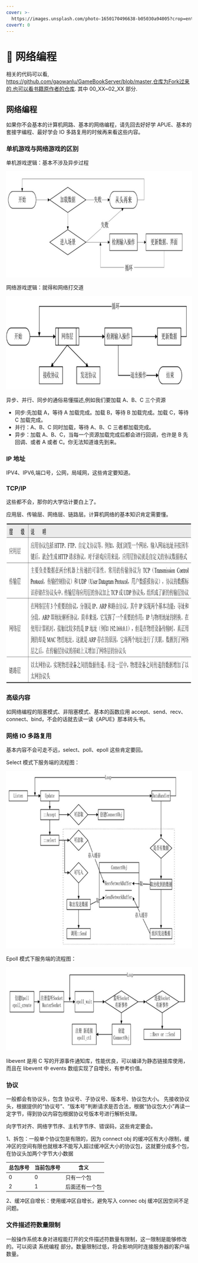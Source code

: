 ```yaml
---
cover: >-
  https://images.unsplash.com/photo-1650170496638-b05030a94005?crop=entropy&cs=srgb&fm=jpg&ixid=MnwxOTcwMjR8MHwxfHJhbmRvbXx8fHx8fHx8fDE2NTI1MzAzMzQ&ixlib=rb-1.2.1&q=85
coverY: 0
---
```


# 🚗 网络编程

相关的代码可以看, https://github.com/gaowanlu/GameBookServer/blob/master,仓库为Fork过来的,也可以看书籍原作者的仓库.
其中 00_XX~02_XX 部分.

## 网络编程

如果你不会基本的计算机网路、基本的网络编程，请先回去好好学 APUE、基本的套接字编程、最好学会 IO 多路复用的时候再来看这些内容。

### 单机游戏与网络游戏的区别

单机游戏逻辑：基本不涉及异步过程

![单机游戏逻辑](../.gitbook/assets/2023-09-29105142.jpg)

网络游戏逻辑：就得和网络打交道

![网络游戏逻辑](../.gitbook/assets/2023-09-29105336.jpg)

异步、并行、同步的通俗易懂描述,例如我们要加载 A、B、C 三个资源

- 同步:先加载 A，等待 A 加载完成。加载 B，等待 B 加载完成。加载 C，等待 C 加载完成。
- 并行：A、B、C 同时加载，等待 A、B、C 三者都加载完成。
- 异步：加载 A、B、C，当每一个资源加载完成后都会进行回调，也许是 B 先回调、或者 A 或者 C。你无法知道谁先到来。

### IP 地址

IPV4、IPV6,端口号，公网，局域网，这些肯定要知道。

### TCP/IP

这些都不会，那你的大学估计要白上了。

应用层、传输层、网络层、链路层。计算机网络的基本知识肯定需要懂。

![协议层级说明表](../.gitbook/assets/2023-09-29110227.jpg)

### 高级内容

如网络编程的阻塞模式、非阻塞模式、基本的函数应用 accept、send、recv、connect、bind，不会的话就去读一读《APUE》那本砖头书。

### 网络 IO 多路复用

基本内容不会可走不远，select、poll、epoll 这些肯定要回。

Select 模式下服务端的流程图：

![Select模式下服务端的流程图](../.gitbook/assets/2023-09-29110705.jpg)

Epoll 模式下服务端的流程图：

![Epoll 模式下服务端的流程图](../.gitbook/assets/2023-09-29110958.jpg)

libevent 是用 C 写的开源事件通知库，性能优良，可以编译为静态链接库使用，而且在 libevent 中 events 数组实现了自增长，有参考价值。

### 协议

一般都会有协议头，包含 协议号、子协议号、版本号、协议包大小。
先接收协议头，根据提供的“协议号”、“版本号”判断请求是否合法，根据“协议包大小”再读一定字节，得到协议内容包根据协议号版本号进行解析处理。

向字节对齐、网络字节序、主机字节序、错误码，这些肯定要会。

1、拆包：一般单个协议包是有限的，因为 connect obj 的缓冲区有大小限制，缓冲区的空间有限也就根本不能写入超过缓冲区大小的协议包，这就要分成多个包，在协议头加两个字节大小数据

| 总包序号 | 当前包序号 | 含义           |
| -------- | ---------- | -------------- |
| 0        | 0          | 只有一个包     |
| 2        | 1          | 后面还有一个包 |

2、缓冲区自增长：使用缓冲区自增长，避免写入 connec obj 缓冲区因空间不足问题。

### 文件描述符数量限制

一般操作系统本身对进程能打开的文件描述符数量有限制，这一限制是能够修改的。可以阅读 系统编程 部分。数量限制过低，将会影响同时连接服务器的客户端数量。
